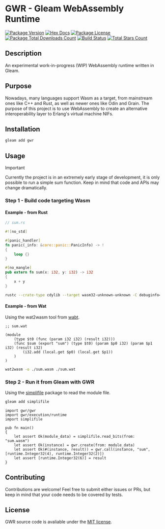 # GWR - Gleam WebAssembly Runtime

[![Package Version](https://img.shields.io/hexpm/v/gwr)](https://hex.pm/packages/gwr)
[![Hex Docs](https://img.shields.io/badge/hex-docs-ffaff3)](https://hexdocs.pm/gwr/)
[![Package License](https://img.shields.io/hexpm/l/gwr)](https://hex.pm/packages/gwr)
[![Package Total Downloads Count](https://img.shields.io/hexpm/dt/gwr)](https://hex.pm/packages/gwr)
[![Build Status](https://img.shields.io/github/actions/workflow/status/BrendoCosta/gwr/test.yml)](https://hex.pm/packages/gwr)
[![Total Stars Count](https://img.shields.io/github/stars/BrendoCosta/gwr)](https://hex.pm/packages/gwr)

## Description

An experimental work-in-progress (WIP) WebAssembly runtime written in Gleam.

## Purpose

Nowadays, many languages ​​support Wasm as a target, from mainstream ones like C++ and Rust, as well as newer ones like Odin and Grain. The purpose of this project is to use WebAssembly to create an alternative interoperability layer to Erlang's virtual machine NIFs.

## Installation

```sh
gleam add gwr
```

## Usage

> [!IMPORTANT]
> Currently the project is in an extremely early stage of development, it is only possible to run a simple sum function. Keep in mind that code and APIs may change dramatically.

### Step 1 - Build code targeting Wasm

#### Example - from Rust

```rust
// sum.rs

#![no_std]

#[panic_handler]
fn panic(_info: &core::panic::PanicInfo) -> !
{
    loop {}
}

#[no_mangle]
pub extern fn sum(x: i32, y: i32) -> i32
{
    x + y
}
```
```sh
rustc --crate-type cdylib --target wasm32-unknown-unknown -C debuginfo=none -C panic=abort -C strip=symbols -C opt-level=3 ./sum.rs -o ./sum.wasm
```

#### Example - from Wat

Using the wat2wasm tool from [wabt](https://github.com/WebAssembly/wabt).

```wasm
;; sum.wat

(module
    (type $t0 (func (param i32 i32) (result i32)))
    (func $sum (export "sum") (type $t0) (param $p0 i32) (param $p1 i32) (result i32)
        (i32.add (local.get $p0) (local.get $p1))
    )
)
```
```sh
wat2wasm -o ./sum.wasm ./sum.wat
```

### Step 2 - Run it from Gleam with GWR

Using the [simplifile](https://hex.pm/packages/simplifile) package to read the module file.

```sh
gleam add simplifile
```

```gleam
import gwr/gwr
import gwr/execution/runtime
import simplifile

pub fn main()
{
    let assert Ok(module_data) = simplifile.read_bits(from: "sum.wasm")
    let assert Ok(instance) = gwr.create(from: module_data)
    let assert Ok(#(instance, result)) = gwr.call(instance, "sum", [runtime.Integer32(4), runtime.Integer32(2)])
    let assert [runtime.Integer32(6)] = result
}
```

## Contributing

Contributions are welcome! Feel free to submit either issues or PRs, but keep in mind that your code needs to be covered by tests.

## License

GWR source code is avaliable under the [MIT license](/LICENSE).
